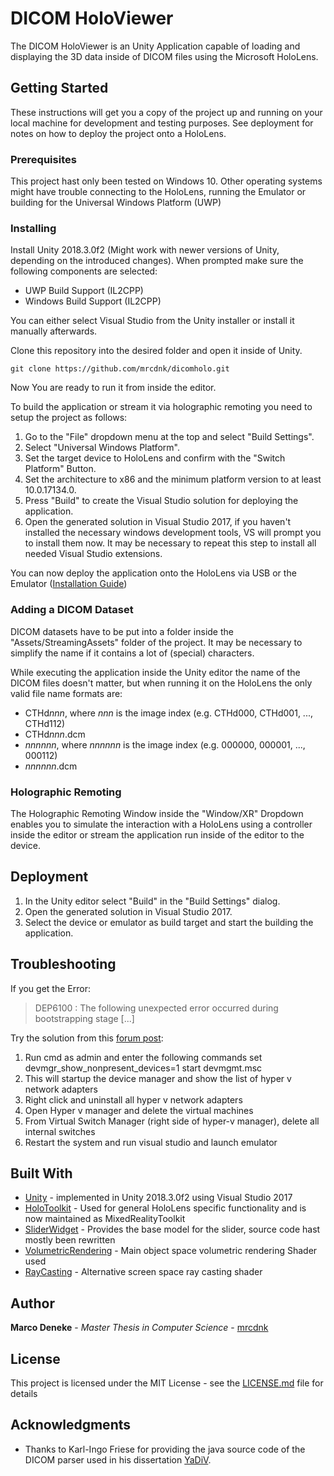 # DICOM HoloViewer

The DICOM HoloViewer is an Unity Application capable of loading and displaying the 3D data inside of DICOM files using the Microsoft HoloLens.
## Getting Started

These instructions will get you a copy of the project up and running on your local machine for development and testing purposes. See deployment for notes on how to deploy the project onto a HoloLens.

### Prerequisites

This project hast only been tested on Windows 10. Other operating systems might have trouble connecting to the HoloLens, running the Emulator or building for the Universal Windows Platform (UWP)

### Installing

Install Unity 2018.3.0f2 (Might work with newer versions of Unity, depending on the introduced changes). When prompted make sure the following components are selected:

* UWP Build Support (IL2CPP)
* Windows Build Support (IL2CPP)

You can either select Visual Studio from the Unity installer or install it manually afterwards.

Clone this repository into the desired folder and open it inside of Unity.

    git clone https://github.com/mrcdnk/dicomholo.git

Now You are ready to run it from inside the editor.

To build the application or stream it via holographic remoting you need to setup the project as follows:

1. Go to the "File" dropdown menu at the top and select "Build Settings".
2. Select "Universal Windows Platform".
3. Set the target device to HoloLens and confirm with the "Switch Platform" Button.
4. Set the architecture to x86 and the minimum platform version to at least 10.0.17134.0.
5. Press "Build" to create the Visual Studio solution for deploying the application.
6. Open the generated solution in Visual Studio 2017, if you haven't installed the necessary windows development tools, VS will prompt you to install them now. It may be necessary to repeat this step to install all needed Visual Studio extensions.

You can now deploy the application onto the HoloLens via USB or the Emulator ([Installation Guide](https://docs.microsoft.com/en-us/windows/mixed-reality/using-the-hololens-emulator))

### Adding a DICOM Dataset

DICOM datasets have to be put into a folder inside the "Assets/StreamingAssets" folder of the project. It may be necessary to simplify the name if it contains a lot of (special) characters.

While executing the application inside the Unity editor the name of the DICOM files doesn't matter, but when running it on the HoloLens the only valid file name formats are:

* CTHd*nnn*, where *nnn* is the image index (e.g. CTHd000, CTHd001, ..., CTHd112)
* CTHd*nnn*.dcm
* *nnnnnn*, where *nnnnnn* is the image index (e.g. 000000, 000001, ..., 000112)
* *nnnnnn*.dcm
### Holographic Remoting

The Holographic Remoting Window inside the "Window/XR" Dropdown enables you to simulate the interaction with a HoloLens using a controller inside the editor or stream the application run inside of the editor to the device.

## Deployment

1. In the Unity editor select "Build" in the "Build Settings" dialog.
2. Open the generated solution in Visual Studio 2017.
3. Select the device or emulator as build target and start the building the application.

## Troubleshooting

If you get the Error: 
>DEP6100 : The following unexpected error occurred during bootstrapping stage [...]

Try the solution from this [forum post](https://forums.hololens.com/discussion/238/dep6100-the-following-unexpected-error-occurred-during-bootstrapping-stage):


1. Run cmd as admin and enter the following commands set devmgr_show_nonpresent_devices=1 start devmgmt.msc
2. This will startup the device manager and show the list of hyper v network adapters
3. Right click and uninstall all hyper v network adapters
4. Open Hyper v manager and delete the virtual machines
5. From Virtual Switch Manager (right side of hyper-v manager), delete all internal switches
6. Restart the system and run visual studio and launch emulator

## Built With

* [Unity](http://www.dropwizard.io/1.0.2/docs/) - implemented in Unity 2018.3.0f2 using Visual Studio 2017
* [HoloToolkit](https://github.com/Microsoft/MixedRealityToolkit-Unity/tree/htk_release) - Used for general HoloLens specific functionality and is now maintained as MixedRealityToolkit
* [SliderWidget](https://github.com/vinothpandian/Hololens-SliderWidget) - Provides the base model for the slider, source code hast mostly been rewritten
* [VolumetricRendering](https://github.com/mattatz/unity-volume-rendering) - Main object space volumetric rendering Shader used
* [RayCasting](https://github.com/brianasu/unity-ray-marching) - Alternative screen space ray casting shader 

## Author

**Marco Deneke** - *Master Thesis in Computer Science* - [mrcdnk](https://github.com/mrcdnk)


## License

This project is licensed under the MIT License - see the [LICENSE.md](LICENSE.md) file for details

## Acknowledgments

* Thanks to Karl-Ingo Friese for providing the java source code of the DICOM parser used in his dissertation [YaDiV](https://www.researchgate.net/publication/220067486_YaDiV-an_open_platform_for_3D_visualization_and_3D_segmentation_of_medical_data).
